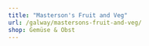 ```yaml
---
title: "Masterson's Fruit and Veg"
url: /galway/mastersons-fruit-and-veg/
shop: Gemüse & Obst
---
```

